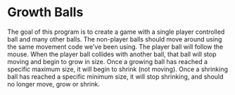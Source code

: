 # Growth Balls
The goal of this program is to create a game with a single player controlled ball and many other balls. The non-player balls should move around using the same movement code we've been using. The player ball will follow the mouse. When the player ball collides with another ball, that ball will stop moving and begin to grow in size. Once a growing ball has reached a specific maximum size, it will begin to shrink (not moving). Once a shrinking ball has reached a specific minimum size, it will stop shrinking, and should no longer move, grow or shrink.
